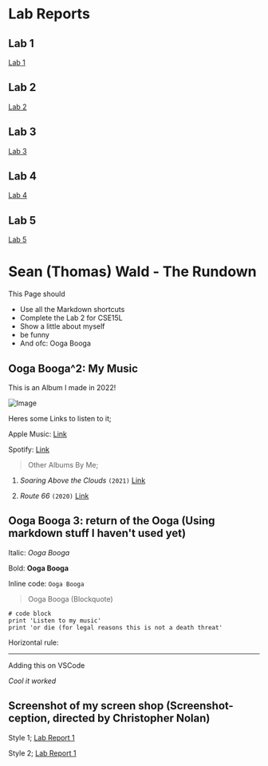 # Lab Reports

## Lab 1

[Lab 1](https://crustaceanking.github.io/cse15l-lab-reports/lab-report-1-week-2.html)

## Lab 2

[Lab 2](https://crustaceanking.github.io/cse15l-lab-reports/Lab-Report-3.html)

## Lab 3

[Lab 3](https://crustaceanking.github.io/cse15l-lab-reports/lab-report-3-week-6.html)

## Lab 4

[Lab 4](https://crustaceanking.github.io/cse15l-lab-reports/lab-report-4-week-8.html)

## Lab 5

[Lab 5](https://crustaceanking.github.io/cse15l-lab-reports/lab-report-5-week-10.html)



# Sean (Thomas) Wald - The Rundown
This Page should
* Use all the Markdown shortcuts
* Complete the Lab 2 for CSE15L
* Show a little about myself
* be funny
* And ofc: Ooga Booga

## Ooga Booga^2: My Music
This is an Album I made in 2022!

![Image](https://m.media-amazon.com/images/I/51f9ZbJrPvL._UXNaN_FMjpg_QL85_.jpg)

Heres some Links to listen to it;

Apple Music: [Link](https://music.apple.com/us/album/tales-under-the-twin-suns/1606414379)

Spotify: [Link](https://www.youtube.com/watch?v=dQw4w9WgXcQ)

> Other Albums By Me;

1) *Soaring Above the Clouds* `(2021)` [Link](https://music.apple.com/us/album/soaring-above-the-clouds/1561540065)

2) *Route 66* `(2020)` [Link](https://music.apple.com/us/album/route-66/1564035959)

## Ooga Booga 3: return of the Ooga (Using markdown stuff I haven't used yet)
Italic: *Ooga Booga*

Bold: **Ooga Booga**

Inline code: `Ooga Booga`

> Ooga Booga (Blockquote)

```
# code block
print 'Listen to my music'
print 'or die (for legal reasons this is not a death threat'
```
Horizontal rule:

---

Adding this on VSCode

*Cool it worked*

## Screenshot of my screen shop (Screenshot-ception, directed by Christopher Nolan)
Style 1; [Lab Report 1](lab-report-1-week-2.md)

Style 2; [Lab Report 1](https://crustaceanking.github.io/cse15l-lab-reports/lab-report-1-week-2.html)
